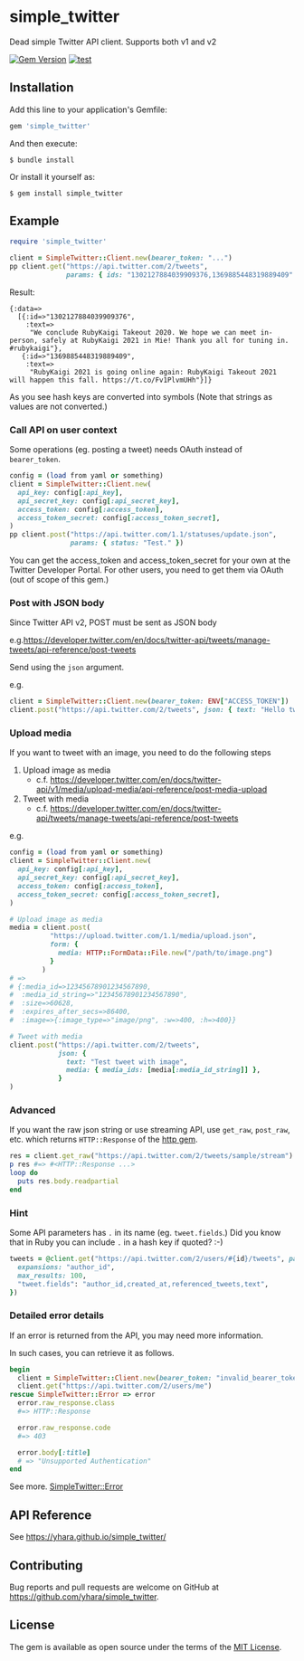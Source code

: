 # simple_twitter

Dead simple Twitter API client. Supports both v1 and v2

[![Gem Version](https://badge.fury.io/rb/simple_twitter.svg)](https://badge.fury.io/rb/simple_twitter)
[![test](https://github.com/yhara/simple_twitter/actions/workflows/test.yml/badge.svg)](https://github.com/yhara/simple_twitter/actions/workflows/test.yml)

## Installation

Add this line to your application's Gemfile:

```ruby
gem 'simple_twitter'
```

And then execute:

    $ bundle install

Or install it yourself as:

    $ gem install simple_twitter

## Example

```rb
require 'simple_twitter'

client = SimpleTwitter::Client.new(bearer_token: "...")
pp client.get("https://api.twitter.com/2/tweets",
              params: { ids: "1302127884039909376,1369885448319889409" })
```

Result:

```
{:data=>
  [{:id=>"1302127884039909376",
    :text=>
     "We conclude RubyKaigi Takeout 2020. We hope we can meet in-person, safely at RubyKaigi 2021 in Mie! Thank you all for tuning in. #rubykaigi"},
   {:id=>"1369885448319889409",
    :text=>
     "RubyKaigi 2021 is going online again: RubyKaigi Takeout 2021 will happen this fall. https://t.co/Fv1PlvmUHh"}]}
```

As you see hash keys are converted into symbols (Note that strings as values are not converted.)

### Call API on user context 

Some operations (eg. posting a tweet) needs OAuth instead of `bearer_token`.

```rb
config = (load from yaml or something)
client = SimpleTwitter::Client.new(
  api_key: config[:api_key],
  api_secret_key: config[:api_secret_key],
  access_token: config[:access_token],
  access_token_secret: config[:access_token_secret],
)
pp client.post("https://api.twitter.com/1.1/statuses/update.json",
               params: { status: "Test." })
```

You can get the access_token and access_token_secret for your own at the Twitter Developer Portal. For other users, you need to get them via OAuth (out of scope of this gem.)

### Post with JSON body
Since Twitter API v2, POST must be sent as JSON body

e.g.https://developer.twitter.com/en/docs/twitter-api/tweets/manage-tweets/api-reference/post-tweets

Send using the `json` argument.

e.g.

```ruby
client = SimpleTwitter::Client.new(bearer_token: ENV["ACCESS_TOKEN"])
client.post("https://api.twitter.com/2/tweets", json: { text: "Hello twitter!" })
```

### Upload media
If you want to tweet with an image, you need to do the following steps

1. Upload image as media
    * c.f. https://developer.twitter.com/en/docs/twitter-api/v1/media/upload-media/api-reference/post-media-upload
2. Tweet with media
    * c.f. https://developer.twitter.com/en/docs/twitter-api/tweets/manage-tweets/api-reference/post-tweets

e.g.

```ruby
config = (load from yaml or something)
client = SimpleTwitter::Client.new(
  api_key: config[:api_key],
  api_secret_key: config[:api_secret_key],
  access_token: config[:access_token],
  access_token_secret: config[:access_token_secret],
)

# Upload image as media
media = client.post(
          "https://upload.twitter.com/1.1/media/upload.json",
          form: {
            media: HTTP::FormData::File.new("/path/to/image.png")
          }
        )
# =>
# {:media_id=>12345678901234567890,
#  :media_id_string=>"12345678901234567890",
#  :size=>60628,
#  :expires_after_secs=>86400,
#  :image=>{:image_type=>"image/png", :w=>400, :h=>400}}

# Tweet with media
client.post("https://api.twitter.com/2/tweets",
            json: { 
              text: "Test tweet with image", 
              media: { media_ids: [media[:media_id_string]] },
            }
)
```

### Advanced

If you want the raw json string or use streaming API, use `get_raw`, `post_raw`, etc. which returns `HTTP::Response` of the [http gem](https://github.com/httprb/http).

```rb
res = client.get_raw("https://api.twitter.com/2/tweets/sample/stream")
p res #=> #<HTTP::Response ...>
loop do
  puts res.body.readpartial
end
```

### Hint

Some API parameters has `.` in its name (eg. `tweet.fields`.) Did you know that in Ruby you can include `.` in a hash key if quoted? :-)

```rb
tweets = @client.get("https://api.twitter.com/2/users/#{id}/tweets", params: {
  expansions: "author_id",
  max_results: 100,
  "tweet.fields": "author_id,created_at,referenced_tweets,text",
})
```

### Detailed error details
If an error is returned from the API, you may need more information.

In such cases, you can retrieve it as follows.

```ruby
begin
  client = SimpleTwitter::Client.new(bearer_token: "invalid_bearer_token")
  client.get("https://api.twitter.com/2/users/me")
rescue SimpleTwitter::Error => error
  error.raw_response.class
  #=> HTTP::Response

  error.raw_response.code
  #=> 403

  error.body[:title]
  # => "Unsupported Authentication"
end
```

See more. [SimpleTwitter::Error](https://yhara.github.io/simple_twitter/SimpleTwitter/Error.html)

## API Reference
See https://yhara.github.io/simple_twitter/

## Contributing

Bug reports and pull requests are welcome on GitHub at https://github.com/yhara/simple_twitter.

## License

The gem is available as open source under the terms of the [MIT License](https://opensource.org/licenses/MIT).
